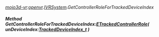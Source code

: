 _[mojo3d-vr](../../modules/mojo3d-vr/mojo3d-vr-module.md):[openvr](openvr:).[IVRSystem](openvr:openvr-ivrsystem.md).GetControllerRoleForTrackedDeviceIndex_
##### Method GetControllerRoleForTrackedDeviceIndex:[ETrackedControllerRole](../../modules/mojo3d-vr/openvr-etrackedcontrollerrole.md)( unDeviceIndex:[TrackedDeviceIndex_t](../../modules/mojo3d-vr/openvr-trackeddeviceindex_t.md) )
